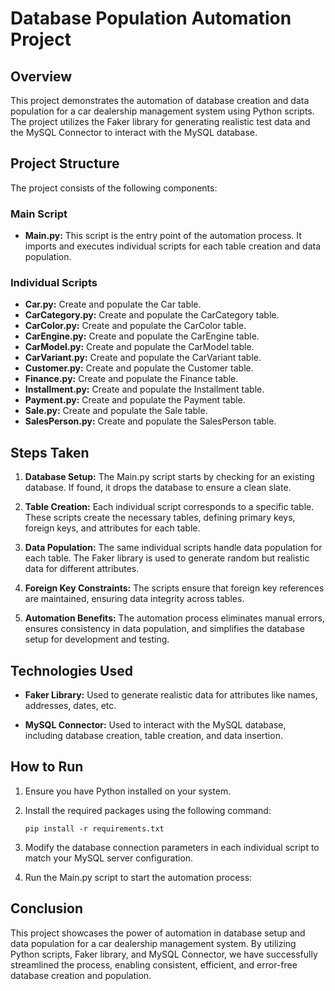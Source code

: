 # Database Population Automation Project

## Overview

This project demonstrates the automation of database creation and data population for a car dealership management system using Python scripts. The project utilizes the Faker library for generating realistic test data and the MySQL Connector to interact with the MySQL database.

## Project Structure

The project consists of the following components:

### Main Script

- **Main.py:** This script is the entry point of the automation process. It imports and executes individual scripts for each table creation and data population.

### Individual Scripts

- **Car.py:** Create and populate the Car table.
- **CarCategory.py:** Create and populate the CarCategory table.
- **CarColor.py:** Create and populate the CarColor table.
- **CarEngine.py:** Create and populate the CarEngine table.
- **CarModel.py:** Create and populate the CarModel table.
- **CarVariant.py:** Create and populate the CarVariant table.
- **Customer.py:** Create and populate the Customer table.
- **Finance.py:** Create and populate the Finance table.
- **Installment.py:** Create and populate the Installment table.
- **Payment.py:** Create and populate the Payment table.
- **Sale.py:** Create and populate the Sale table.
- **SalesPerson.py:** Create and populate the SalesPerson table.

## Steps Taken

1. **Database Setup:** The Main.py script starts by checking for an existing database. If found, it drops the database to ensure a clean slate.

2. **Table Creation:** Each individual script corresponds to a specific table. These scripts create the necessary tables, defining primary keys, foreign keys, and attributes for each table.

3. **Data Population:** The same individual scripts handle data population for each table. The Faker library is used to generate random but realistic data for different attributes.

4. **Foreign Key Constraints:** The scripts ensure that foreign key references are maintained, ensuring data integrity across tables.

5. **Automation Benefits:** The automation process eliminates manual errors, ensures consistency in data population, and simplifies the database setup for development and testing.

## Technologies Used

- **Faker Library:** Used to generate realistic data for attributes like names, addresses, dates, etc.

- **MySQL Connector:** Used to interact with the MySQL database, including database creation, table creation, and data insertion.

## How to Run

1. Ensure you have Python installed on your system.

2. Install the required packages using the following command:
    ```shell
    pip install -r requirements.txt
    
3. Modify the database connection parameters in each individual script to match your MySQL server configuration.

4. Run the Main.py script to start the automation process:


## Conclusion

This project showcases the power of automation in database setup and data population for a car dealership management system. By utilizing Python scripts, Faker library, and MySQL Connector, we have successfully streamlined the process, enabling consistent, efficient, and error-free database creation and population.

